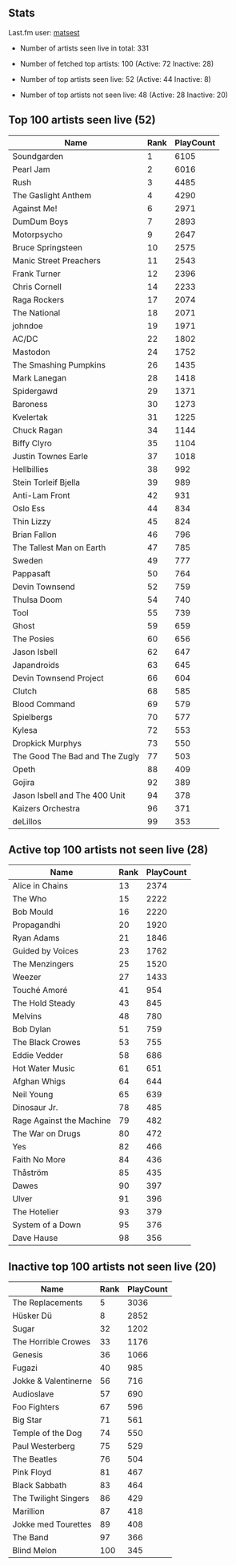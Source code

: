 ## Stats 


Last.fm user: [matsest](https://www.last.fm/user/matsest)

- Number of artists seen live in total: 331

- Number of fetched top artists: 100 (Active: 72 Inactive: 28)

- Number of top artists seen live: 52 (Active: 44 Inactive: 8)

- Number of top artists not seen live: 48 (Active: 28 Inactive: 20)

## Top 100 artists seen live (52)

Name                           | Rank | PlayCount
------------------------------ | ---- | ---------
Soundgarden                    | 1    | 6105     
Pearl Jam                      | 2    | 6016     
Rush                           | 3    | 4485     
The Gaslight Anthem            | 4    | 4290     
Against Me!                    | 6    | 2971     
DumDum Boys                    | 7    | 2893     
Motorpsycho                    | 9    | 2647     
Bruce Springsteen              | 10   | 2575     
Manic Street Preachers         | 11   | 2543     
Frank Turner                   | 12   | 2396     
Chris Cornell                  | 14   | 2233     
Raga Rockers                   | 17   | 2074     
The National                   | 18   | 2071     
johndoe                        | 19   | 1971     
AC/DC                          | 22   | 1802     
Mastodon                       | 24   | 1752     
The Smashing Pumpkins          | 26   | 1435     
Mark Lanegan                   | 28   | 1418     
Spidergawd                     | 29   | 1371     
Baroness                       | 30   | 1273     
Kvelertak                      | 31   | 1225     
Chuck Ragan                    | 34   | 1144     
Biffy Clyro                    | 35   | 1104     
Justin Townes Earle            | 37   | 1018     
Hellbillies                    | 38   | 992      
Stein Torleif Bjella           | 39   | 989      
Anti-Lam Front                 | 42   | 931      
Oslo Ess                       | 44   | 834      
Thin Lizzy                     | 45   | 824      
Brian Fallon                   | 46   | 796      
The Tallest Man on Earth       | 47   | 785      
Sweden                         | 49   | 777      
Pappasaft                      | 50   | 764      
Devin Townsend                 | 52   | 759      
Thulsa Doom                    | 54   | 740      
Tool                           | 55   | 739      
Ghost                          | 59   | 659      
The Posies                     | 60   | 656      
Jason Isbell                   | 62   | 647      
Japandroids                    | 63   | 645      
Devin Townsend Project         | 66   | 604      
Clutch                         | 68   | 585      
Blood Command                  | 69   | 579      
Spielbergs                     | 70   | 577      
Kylesa                         | 72   | 553      
Dropkick Murphys               | 73   | 550      
The Good The Bad and The Zugly | 77   | 503      
Opeth                          | 88   | 409      
Gojira                         | 92   | 389      
Jason Isbell and The 400 Unit  | 94   | 378      
Kaizers Orchestra              | 96   | 371      
deLillos                       | 99   | 353      

## Active top 100 artists not seen live (28)

Name                     | Rank | PlayCount
------------------------ | ---- | ---------
Alice in Chains          | 13   | 2374     
The Who                  | 15   | 2222     
Bob Mould                | 16   | 2220     
Propagandhi              | 20   | 1920     
Ryan Adams               | 21   | 1846     
Guided by Voices         | 23   | 1762     
The Menzingers           | 25   | 1520     
Weezer                   | 27   | 1433     
Touché Amoré             | 41   | 954      
The Hold Steady          | 43   | 845      
Melvins                  | 48   | 780      
Bob Dylan                | 51   | 759      
The Black Crowes         | 53   | 755      
Eddie Vedder             | 58   | 686      
Hot Water Music          | 61   | 651      
Afghan Whigs             | 64   | 644      
Neil Young               | 65   | 639      
Dinosaur Jr.             | 78   | 485      
Rage Against the Machine | 79   | 482      
The War on Drugs         | 80   | 472      
Yes                      | 82   | 466      
Faith No More            | 84   | 436      
Thåström                 | 85   | 435      
Dawes                    | 90   | 397      
Ulver                    | 91   | 396      
The Hotelier             | 93   | 379      
System of a Down         | 95   | 376      
Dave Hause               | 98   | 356      

## Inactive top 100 artists not seen live (20)

Name                 | Rank | PlayCount
-------------------- | ---- | ---------
The Replacements     | 5    | 3036     
Hüsker Dü            | 8    | 2852     
Sugar                | 32   | 1202     
The Horrible Crowes  | 33   | 1176     
Genesis              | 36   | 1066     
Fugazi               | 40   | 985      
Jokke & Valentinerne | 56   | 716      
Audioslave           | 57   | 690      
Foo Fighters         | 67   | 596      
Big Star             | 71   | 561      
Temple of the Dog    | 74   | 550      
Paul Westerberg      | 75   | 529      
The Beatles          | 76   | 504      
Pink Floyd           | 81   | 467      
Black Sabbath        | 83   | 464      
The Twilight Singers | 86   | 429      
Marillion            | 87   | 418      
Jokke med Tourettes  | 89   | 408      
The Band             | 97   | 366      
Blind Melon          | 100  | 345      
